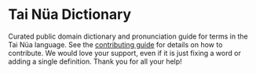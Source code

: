 
# Tai Nüa Dictionary

Curated public domain dictionary and pronunciation guide for terms in the Tai Nüa language. See the [contributing guide](https://github.com/drumworkteam/term/blob/make/.github/contributing.md) for details on how to contribute. We would love your support, even if it is just fixing a word or adding a single definition. Thank you for all your help!